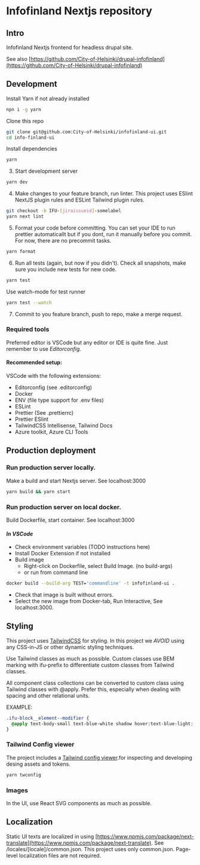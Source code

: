 # Infofinland Nextjs repository

## Intro

Infofinland Nextjs frontend for headless drupal site.

See also [https://github.com/City-of-Helsinki/drupal-infofinland](https://github.com/City-of-Helsinki/drupal-infofinland)

## Development

Install Yarn if not already installed

```bash
npn i -g yarn
```

Clone this repo

```bash
git clone git@github.com:City-of-Helsinki/infofinland-ui.git
cd info-finland-ui
```

Install dependencies

```bash
yarn
```

3. Start development server

```bash
yarn dev
```

4. Make changes to your feature branch, run linter.
   This project uses ESlint NextJS plugin rules and ESLint Tailwind plugin rules.

```bash
git checkout -b IFU-[jiraissueid]-somelabel
yarn next lint
```

5. Format your code before committing. You can set your IDE to run prettier automaticallt but if you dont, run it manually before you commit. For now, there are no precommit tasks.

```bash
yarn format
```

6. Run all tests (again, but now if you didn't). Check all snapshots, make sure you include new tests for new code.

```bash
yarn test
```

Use watch-mode for test runner

```bash
yarn test --watch
```

7. Commit to you feature branch, push to repo, make a merge request.

### Required tools

Preferred editor is VSCode but any editor or IDE is quite fine.
Just remember to use _Editorconfig._

#### Recommended setup:

VSCode with the following extensions:

- Editorconfig (see .editorconfig)
- Docker
- ENV (file type support for .env files)
- ESLint
- Prettier (See .prettierrc)
- Prettier ESlint
- TailwindCSS Intellisense, Tailwind Docs
- Azure toolkit, Azure CLI Tools

## Production deployment

### Run production server locally.

Make a build and start Nextjs server. See localhost:3000

```bash
yarn build && yarn start
```

### Run production server on local docker.

Build Dockerfile, start container. See localhost:3000

#### _In VSCode_

- Check environment variables (TODO instructions here)
- Install Docker Extension if not installed
- Build image
  - Right-click on Dockerfile, select Build Image. (no build-args)
  - or run from command line

```bash
docker build --build-arg TEST='commandline' -t infofinland-ui .
```

- Check that image is built without errors.
- Select the new image from Docker-tab, Run Interactive, See localhost:3000.

## Styling

This project uses [TailwindCSS](https://tailwindcss.com/) for styling. In this project we _AVOID_ using any CSS-in-JS or other dynamic styling techniques.

Use Tailwind classes as much as possible. Custom classes use BEM marking with ifu-prefix to differentiate custom classes from Tailwind classes.

All component class collections can be converted to custom class using Tailwind classes with @apply. Prefer this, especially when dealing with spacing and other relational units.

EXAMPLE:

```css
.ifu-block__element--modifier {
  @apply text-body-small text-blue-white shadow hover:text-blue-light;
}
```

### Tailwind Config viewer

The project includes a [Tailwind config viewer](https://www.npmjs.com/package/tailwind-config-viewer).for inspecting and developing desing assets and tokens.

```bash
yarn twconfig
```

### Images

In the UI, use React SVG components as much as possible.

## Localization

Static UI texts are localized in using [https://www.npmjs.com/package/next-translate](https://www.npmjs.com/package/next-translate).
See /locales/[locale]/common.json. This project uses only common.json.
Page-level localization files are not required.
